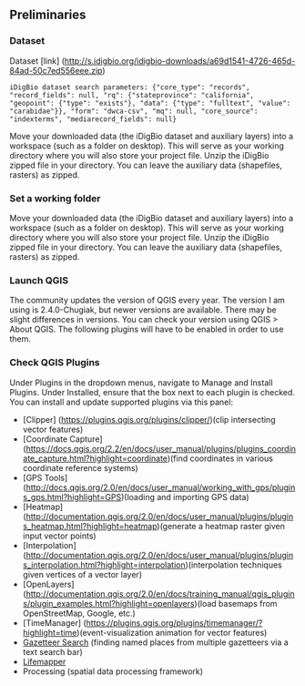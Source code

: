 ## Preliminaries
### Dataset
Dataset [link] (http://s.idigbio.org/idigbio-downloads/a69d1541-4726-465d-84ad-50c7ed556eee.zip)

	iDigBio dataset search parameters: {"core_type": "records", "record_fields": null, "rq": {"stateprovince": "california", "geopoint": {"type": "exists"}, "data": {"type": "fulltext", "value": "carabidae"}}, "form": "dwca-csv", "mq": null, "core_source": "indexterms", "mediarecord_fields": null}

Move your downloaded data (the iDigBio dataset and auxiliary layers) into a workspace (such as a folder on desktop). This will serve as your working directory where you will also store your project file. Unzip the iDigBio zipped file in your directory. You can leave the auxiliary data (shapefiles, rasters) as zipped.

### Set a working folder
Move your downloaded data (the iDigBio dataset and auxiliary layers) into a workspace (such as a folder on desktop). This will serve as your working directory where you will also store your project file. Unzip the iDigBio zipped file in your directory. You can leave the auxiliary data (shapefiles, rasters) as zipped.

### Launch QGIS
The community updates the version of QGIS every year. The version I am using is 2.4.0-Chugiak, but newer versions are available. There may be slight differences in versions. You can check your version using QGIS > About QGIS. The following plugins will have to be enabled in order to use them.

### Check QGIS Plugins
Under Plugins in the dropdown menus, navigate to Manage and Install Plugins. Under Installed, ensure that the box next to each plugin is checked. You can install and update supported plugins via this panel: 

* [Clipper] (https://plugins.qgis.org/plugins/clipper/)(clip intersecting vector features)
* [Coordinate Capture] (https://docs.qgis.org/2.2/en/docs/user_manual/plugins/plugins_coordinate_capture.html?highlight=coordinate)(find coordinates in various coordinate reference systems)
* [GPS Tools] (http://docs.qgis.org/2.0/en/docs/user_manual/working_with_gps/plugins_gps.html?highlight=GPS)(loading and importing GPS data)
* [Heatmap] (http://documentation.qgis.org/2.0/en/docs/user_manual/plugins/plugins_heatmap.html?highlight=heatmap)(generate a heatmap raster given input vector points)
* [Interpolation] (http://documentation.qgis.org/2.0/en/docs/user_manual/plugins/plugins_interpolation.html?highlight=interpolation)(interpolation techniques given vertices of a vector layer)
* [OpenLayers] (http://documentation.qgis.org/2.0/en/docs/training_manual/qgis_plugins/plugin_examples.html?highlight=openlayers)(load basemaps from OpenStreetMap, Google, etc.)
* [TimeManager] (https://plugins.qgis.org/plugins/timemanager/?highlight=time)(event-visualization animation for vector features)
* [Gazetteer Search](https://github.com/AstunTechnology/QGIS-Gazetteer-Plugin#Installation) (finding named places from multiple gazetteers via a text search bar)
* [Lifemapper](http://plugins.qgis.org/plugins/lifemapperTools/)
* Processing (spatial data processing framework)
